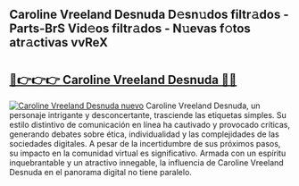 ## Caroline Vreeland Desnuda D𝚎sn𝚞dos filtr𝚊dos - Parts-BrS Vid𝚎os filtr𝚊dos - N𝚞evas f𝚘tos atr𝚊ctivas vvReX

# <h2><a href="http://mb5rdr.tromn.icu/?c=Caroline+Vreeland+Desnuda">🔗👉👉👉 Caroline Vreeland Desnuda 🔗🔗</a></h2>

[![Caroline Vreeland Desnuda nuevo](https://i.imgur.com/pEAQMta.gif)](http://mb5rdr.tromn.icu/?c=Caroline+Vreeland+Desnuda)
Caroline Vreeland Desnuda, un personaje intrigante y desconcertante, trasciende las etiquetas simples. Su estilo distintivo de comunicación en línea ha cautivado y provocado críticas, generando debates sobre ética, individualidad y las complejidades de las sociedades digitales. A pesar de la incertidumbre de sus próximos pasos, su impacto en la comunidad virtual es significativo. Armada con un espíritu inquebrantable y un atractivo innegable, la influencia de Caroline Vreeland Desnuda en el panorama digital no tiene paralelo.

